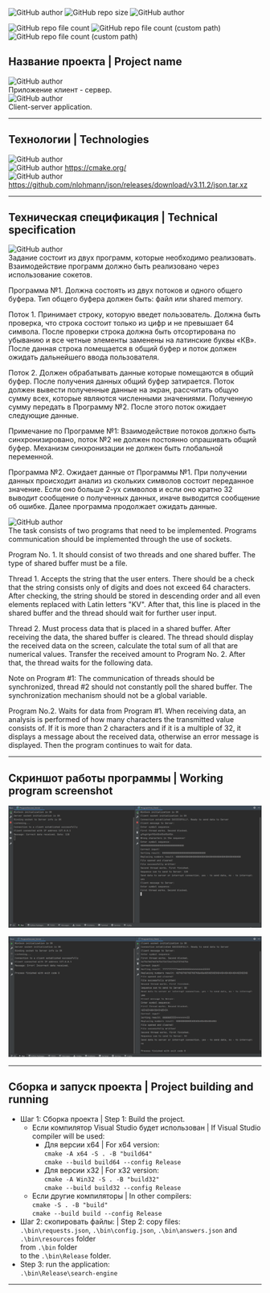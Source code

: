 ![GitHub author](https://img.shields.io/badge/made_by-Grigory_Brusnik-blueviolet)
![GitHub repo size](https://img.shields.io/github/repo-size/Edinokuruz/client_server_application?color=blueviolet)
![GitHub author](https://img.shields.io/badge/made_on-C++-blueviolet)

![GitHub repo file count](https://img.shields.io/github/directory-file-count/Edinokuruz/client_server_application?color=informational&label=Files%20Main%20dir)
![GitHub repo file count (custom path)](https://img.shields.io/github/directory-file-count/Edinokuruz/client_server_application/ProgramFirst_Client?color=informational&label=Files%20First%20program%20dir)
![GitHub repo file count (custom path)](https://img.shields.io/github/directory-file-count/Edinokuruz/client_server_application/ProgramSecond_Server?color=informational&label=Files%20Second%20program%20dir)
## __Название проекта | Project name__ 
![GitHub author](https://img.shields.io/badge/-RUS-blue)  
Приложение клиент - сервер.  
![GitHub author](https://img.shields.io/badge/-ENG-blue)  
Client-server application.
___
## __Технологии | Technologies__ 
![GitHub author](https://img.shields.io/badge/C++-23-darkblue)  
![GitHub author](https://img.shields.io/badge/CMake-3.25-darkblue)
https://cmake.org/  
![GitHub author](https://img.shields.io/badge/JSON-3.11.2-darkblue)
https://github.com/nlohmann/json/releases/download/v3.11.2/json.tar.xz
___
## __Техническая спецификация | Technical specification__
![GitHub author](https://img.shields.io/badge/-RUS-blue)    
Задание состоит из двух программ, которые необходимо реализовать. Взаимодействие программ должно быть реализовано через использование сокетов.

Программа №1. 
Должна состоять из двух потоков и одного общего буфера. Тип общего буфера должен быть: файл или shared memory.

Поток 1.  Принимает строку, которую введет пользователь. Должна быть проверка, что строка состоит только из цифр и не превышает 64 символа. После проверки строка должна быть отсортирована по убыванию и все четные элементы заменены на латинские буквы «КВ». После данная строка помещается в общий буфер и поток должен ожидать дальнейшего ввода пользователя.

Поток 2. Должен обрабатывать данные которые помещаются в общий буфер. После получения данных общий буфер затирается. Поток должен вывести полученные данные на экран, рассчитать общую сумму всех, которые являются численными значениями.  Полученную сумму передать в Программу №2. После этого поток ожидает следующие данные.

Примечание по Программе №1: Взаимодействие потоков должно быть синхронизировано, поток №2 не должен постоянно опрашивать общий буфер. Механизм синхронизации не должен быть глобальной переменной.

Программа №2. 
Ожидает данные от Программы №1. При получении данных происходит анализ из скольких символов состоит переданное значение. Если оно больше 2-ух символов и если оно кратно 32 выводит сообщение о полученных данных, иначе выводится сообщение об ошибке. Далее программа продолжает ожидать данные.

![GitHub author](https://img.shields.io/badge/-ENG-blue)  
The task consists of two programs that need to be implemented. Programs communication should be implemented through the use of sockets.

Program No. 1.
It should consist of two threads and one shared buffer. The type of shared buffer must be a file.

Thread 1. Accepts the string that the user enters. There should be a check that the string consists only of digits and does not exceed 64 characters. After checking, the string should be stored in descending order and all even elements replaced with Latin letters "KV". After that, this line is placed in the shared buffer and the thread should wait for further user input.

Thread 2. Must process data that is placed in a shared buffer. After receiving the data, the shared buffer is cleared. The thread should display the received data on the screen, calculate the total sum of all that are numerical values. Transfer the received amount to Program No. 2. After that, the thread waits for the following data.

Note on Program #1: The communication of threads should be synchronized, thread #2 should not constantly poll the shared buffer. The synchronization mechanism should not be a global variable.

Program No.2.
Waits for data from Program #1. When receiving data, an analysis is performed of how many characters the transmitted value consists of. If it is more than 2 characters and if it is a multiple of 32, it displays a message about the received data, otherwise an error message is displayed. Then the program continues to wait for data.
___  
## __Скриншот работы программы | Working program screenshot__
![Screenshot 1](https://github.com/Edinokuruz/client_server_application/blob/master/1.png)

![Screenshot 2](https://github.com/Edinokuruz/client_server_application/blob/master/2.png)
___
## __Сборка и запуск проекта | Project building and running__
* Шаг 1: Сборка проекта | Step 1: Build the project.  
  * Если компилятор Visual Studio будет использован | If Visual Studio compiler will be used:  
    * Для версии x64 | For x64 version:  
`cmake -A x64 -S . -B "build64"`  
`cmake --build build64 --config Release`  
    * Для версии x32 | For x32 version:  
`cmake -A Win32 -S . -B "build32"`  
`cmake --build build32 --config Release`  
  * Если другие компиляторы | In other compilers:  
`cmake -S . -B "build"`  
`cmake --build build --config Release`  
* Шаг 2: скопировать файлы: | Step 2: copy files:  
`.\bin\requests.json`, `.\bin\config.json`, `.\bin\answers.json` and `.\bin\resources` folder  
from `.\bin` folder  
to the `.\bin\Release` folder.  
* Step 3: run the application:  
`.\bin\Release\search-engine`  
___

